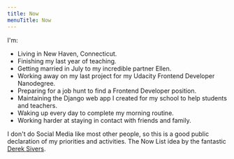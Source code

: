 ```yaml
---
title: Now
menuTitle: Now
---
```


I'm:
* Living in New Haven, Connecticut.
* Finishing my last year of teaching.
* Getting married in July to my incredible partner Ellen.
* Working away on my last project for my Udacity Frontend Developer Nanodegree.
* Preparing for a job hunt to find a Frontend Developer position.
* Maintaining the Django web app I created for my school to help students and teachers.
* Waking up every day to complete my morning routine.
* Working harder at staying in contact with friends and family. 


I don't do Social Media like most other people, so this is a good public declaration of my priorities and activities. The Now List idea by the fantastic [Derek Sivers](https://sivers.org/now).